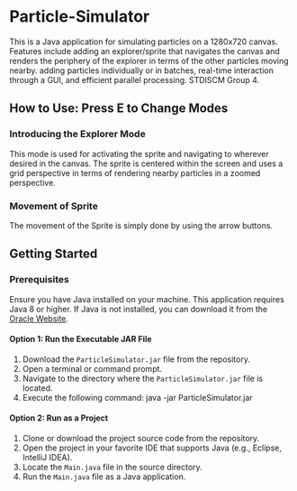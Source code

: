# Particle-Simulator
This is a Java application for simulating particles on a 1280x720 canvas. Features include adding an explorer/sprite that navigates the canvas and renders the periphery of the explorer in terms of the other particles moving nearby. adding particles individually or in batches, real-time interaction through a GUI, and efficient parallel processing.  STDISCM Group 4.

## How to Use: Press E to Change Modes
### Introducing the Explorer Mode
This mode is used for activating the sprite and navigating to wherever desired in the canvas. The sprite is centered within the screen and uses a grid perspective in terms of rendering nearby particles in a zoomed perspective.

### Movement of Sprite
The movement of the Sprite is simply done by using the arrow buttons.

## Getting Started

### Prerequisites
Ensure you have Java installed on your machine. This application requires Java 8 or higher. If Java is not installed, you can download it from the [Oracle Website](https://www.oracle.com/ph/java/technologies/downloads/).

#### Option 1: Run the Executable JAR File
1. Download the `ParticleSimulator.jar` file from the repository.
2. Open a terminal or command prompt.
3. Navigate to the directory where the `ParticleSimulator.jar` file is located.
4. Execute the following command: java -jar ParticleSimulator.jar

#### Option 2: Run as a Project
1. Clone or download the project source code from the repository.
2. Open the project in your favorite IDE that supports Java (e.g., Eclipse, IntelliJ IDEA).
3. Locate the `Main.java` file in the source directory.
4. Run the `Main.java` file as a Java application.
